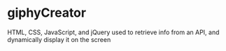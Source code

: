 # giphyCreator
HTML, CSS, JavaScript, and jQuery used to retrieve info from an API, and dynamically display it on the screen
